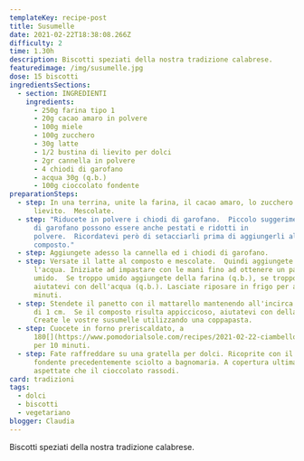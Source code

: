 ```yaml
---
templateKey: recipe-post
title: Susumelle
date: 2021-02-22T18:38:08.266Z
difficulty: 2
time: 1.30h
description: Biscotti speziati della nostra tradizione calabrese.
featuredimage: /img/susumelle.jpg
dose: 15 biscotti
ingredientsSections:
  - section: INGREDIENTI
    ingredients:
      - 250g farina tipo 1
      - 20g cacao amaro in polvere
      - 100g miele
      - 100g zucchero
      - 30g latte
      - 1/2 bustina di lievito per dolci
      - 2gr cannella in polvere
      - 4 chiodi di garofano
      - acqua 30g (q.b.)
      - 100g cioccolato fondente
preparationSteps:
  - step: In una terrina, unite la farina, il cacao amaro, lo zucchero ed il
      lievito.  Mescolate.
  - step: "Riducete in polvere i chiodi di garofano.  Piccolo suggerimento: i chiodi
      di garofano possono essere anche pestati e ridotti in
      polvere.  Ricordatevi però di setacciarli prima di aggiungerli al
      composto."
  - step: Aggiungete adesso la cannella ed i chiodi di garofano.
  - step: Versate il latte al composto e mescolate.  Quindi aggiungete il miele e
      l'acqua. Iniziate ad impastare con le mani fino ad ottenere un panetto
      umido.  Se troppo umido aggiungete della farina (q.b.), se troppo asciutto
      aiutatevi con dell'acqua (q.b.). Lasciate riposare in frigo per almeno 30
      minuti.
  - step: Stendete il panetto con il mattarello mantenendo all'incirca uno spessore
      di 1 cm.  Se il composto risulta appiccicoso, aiutatevi con della farina.
      Create le vostre susumelle utilizzando una coppapasta.
  - step: Cuocete in forno preriscaldato, a
      180[](https://www.pomodorialsole.com/recipes/2021-02-22-ciambellone-di-carote-e-mandorle/#step3)[](https://www.pomodorialsole.com/recipes/2021-02-22-ciambellone-di-carote-e-mandorle/#step3)°C
      per 10 minuti.
  - step: Fate raffreddare su una gratella per dolci. Ricoprite con il cioccolato
      fondente precedentemente sciolto a bagnomaria. A copertura ultimata,
      aspettate che il cioccolato rassodi.
card: tradizioni
tags:
  - dolci
  - biscotti
  - vegetariano
blogger: Claudia
---
```

Biscotti speziati della nostra tradizione calabrese.